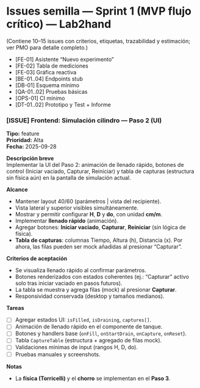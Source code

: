 # Issues semilla — Sprint 1 (MVP flujo crítico) — Lab2hand

(Contiene 10–15 issues con criterios, etiquetas, trazabilidad y estimación; ver PMO para detalle completo.)

- [FE-01] Asistente “Nuevo experimento”
- [FE-02] Tabla de mediciones
- [FE-03] Gráfica reactiva
- [BE-01..04] Endpoints stub
- [DB-01] Esquema mínimo
- [QA-01..02] Pruebas básicas
- [OPS-01] CI mínimo
- [DT-01..02] Prototipo y Test + Informe


### [ISSUE] Frontend: Simulación cilindro — Paso 2 (UI)
**Tipo:** feature  
**Prioridad:** Alta  
**Fecha:** 2025-09-28

**Descripción breve**  
Implementar la UI del Paso 2: animación de llenado rápido, botones de control (Iniciar vaciado, Capturar, Reiniciar) y tabla de capturas (estructura sin física aún) en la pantalla de simulación actual.

**Alcance**
- Mantener layout 40/60 (parámetros | vista del recipiente).
- Vista lateral y superior visibles simultáneamente.
- Mostrar y permitir configurar **H**, **D** y **do**, con unidad **cm/m**.
- Implementar **llenado rápido** (animación).
- Agregar botones: **Iniciar vaciado**, **Capturar**, **Reiniciar** (sin lógica de física).
- **Tabla de capturas**: columnas Tiempo, Altura (h), Distancia (x). Por ahora, las filas pueden ser mock añadidas al presionar “Capturar”.

**Criterios de aceptación**
- Se visualiza llenado rápido al confirmar parámetros.
- Botones renderizados con estados coherentes (ej.: “Capturar” activo solo tras iniciar vaciado en pasos futuros).
- La tabla se muestra y agrega filas (mock) al presionar **Capturar**.
- Responsividad conservada (desktop y tamaños medianos).

**Tareas**
- [ ] Agregar estados UI: `isFilled`, `isDraining`, `captures[]`.
- [ ] Animación de llenado rápido en el componente de tanque.
- [ ] Botones y handlers base (`onFill`, `onStartDrain`, `onCapture`, `onReset`).
- [ ] Tabla `CaptureTable` (estructura + agregado de filas mock).
- [ ] Validaciones mínimas de input (rangos H, D, do).
- [ ] Pruebas manuales y screenshots.

**Notas**
- La **física (Torricelli)** y el **chorro** se implementan en el **Paso 3**.
